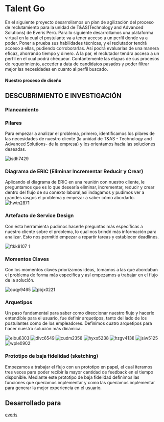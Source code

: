 # Talent Go

En el siguiente proyecto desarrollamos un plan de agilización del proceso de reclutamiento para la unidad de T&AS(Technology and Advanced Solutions) de Everis Perú. 
Para lo siguiente desarrollamos una plataforma virtual en la cual el postulante va a tener acceso a un perfil donde va a poder.
Poner a prueba sus habilidades técnicas, y el reclutador tendrá acceso a ellas, pudiendo corroborarlas. Así podrá evaluarlas de una manera eficaz, ahorrando tiempo y dinero. A la par, el reclutador tendra acceso a un perfil en el cual podrá chequear.
Contantemente las etapas de sus procesos de requerimiento, acceder a data de candidatos pasados y poder filtrar mejor las necesidades en cuanto al perfil buscado.

#### Nuestro proceso de diseño

## DESCUBRIMIENTO E INVESTIGACIÓN

### Planeamiento

### Pilares
Para empezar a analizar el problema, primero, identificamos los pilares de las necesidades de nuestro cliente 
(la unidad de T&AS - Technology and Advanced Solutions- de la empresa) y los orientamos hacía las soluciones deseadas.

![isdh7429](https://user-images.githubusercontent.com/32309909/36592729-f71e504c-1864-11e8-956b-20e8002fc3a7.JPG)

### Diagrama de ERIC (Eliminar Incrementar Reducir y Crear)
Aplicando el diagrama de ERIC en una reunión con nuestro cliente, le preguntamos que es 
lo que desearía eliminar, incrementar, reducir y crear dentro del flujo de su conexto laboral,así indagamos 
y pudimos ver a grandes rasgos el problema y empezar a saber cómo abordarlo.
![hwtn2871](https://user-images.githubusercontent.com/32309909/36591720-e4c633f0-1860-11e8-9350-15b59e79d970.JPG)

### Artefacto de Service Design
Con ésta herramienta pudimos hacerle preguntas más específicas a nuestro cliente sobre el problema, lo cual nos brindó más información para analizar. Esto nos permitió empezar a repartir tareas y establecer deadlines.

![ftkk8107 1](https://user-images.githubusercontent.com/32309909/36598153-39b06fb2-1879-11e8-9ef7-23373e36605f.JPG)

### Momentos Claves

Con los momentos claves priorizamos ideas, tomamos a las que abordaban el problema de forma más especifica y así empezamos a trabajar en el flujo de la solución.  

![ouqy9465](https://user-images.githubusercontent.com/32309909/36596894-42e036f2-1875-11e8-95be-fb761a7289d5.JPG)
![pbjx0221](https://user-images.githubusercontent.com/32309909/36596911-542cea7c-1875-11e8-8a2f-f7325e32bbcf.JPG)

### Arquetipos

Un paso fundamental para saber como direccionar nuestro flujo y hacerlo entendible para el usuario, fue definir arquetipos, tanto del lado de los postulantes como de los empleadores. Definimos cuatro arquetipos para hacer nuestro solución más dinámica.

![eibu6303](https://user-images.githubusercontent.com/32309909/36599839-9c4f0188-187e-11e8-89fc-e48b689168a3.JPG)
![dlvc6549](https://user-images.githubusercontent.com/32309909/36599863-b66e1f18-187e-11e8-810b-832744e11cad.JPG)
![cudm2358](https://user-images.githubusercontent.com/32309909/36599870-bb93ea68-187e-11e8-8b12-ae6b23851995.JPG)
![hyxo5238](https://user-images.githubusercontent.com/32309909/36599912-d45e1a3c-187e-11e8-8da1-01eea8131333.JPG)
![hzgv4138](https://user-images.githubusercontent.com/32309909/36599913-d48edf6e-187e-11e8-8ab0-5b8566cc1ab6.JPG)
![jsiw5125](https://user-images.githubusercontent.com/32309909/36599931-dfa22366-187e-11e8-9d04-4a91e3ecbfc5.JPG)
![wple0902](https://user-images.githubusercontent.com/32309909/36599954-f3e1b044-187e-11e8-9916-9b9aee178ed4.JPG)

### Prototipo de baja fidelidad (sketching)

Empezamos a trabajar el flujo con un prototipo en papel, el cual iteramos tres veces para poder recibir la mayor cantidad de feedback en el tiempo disponible. Mediante este prototipo de baja fidelidad definimos las funciones que queríamos implementar y como las queríamos implementar para generar la mejor experiencia en el usuario.

## Desarrollado para
[everis](https://www.everis.com/peru/es/home-peru)

